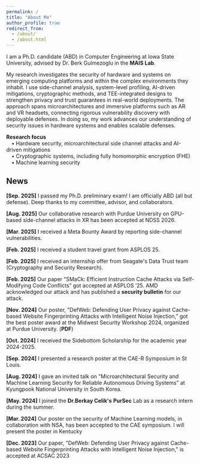 ```yaml
---
permalink: /
title: "About Me"
author_profile: true
redirect_from: 
  - /about/
  - /about.html
---
```


I am a Ph.D. candidate (ABD) in Computer Engineering at Iowa State University, advised by Dr. Berk Gulmezoglu in the  <a href="https://www.ece.iastate.edu/bgulmez/" style="text-decoration: none;"><b>MAIS Lab</b></a>. <br/>

My research investigates the security of hardware and systems on emerging computing platforms and within the complex environments they inhabit. I use side-channel analysis, system-level profiling, AI-driven mitigations, cryptographic methods, and TEE-integrated designs to strengthen privacy and trust guarantees in real-world deployments. The approach spans  microarchitectures and immersive platforms such as AR and VR headsets, connecting rigorous vulnerability discovery with deployable defenses. In doing so, my work advances our understanding of security issues in hardware systems and enables scalable defenses. <br/>

**Research focus**
<br/> &emsp;• Hardware security, microarchitectural side channel attacks and AI-driven mitigations
<br/> &emsp;• Cryptographic systems, including fully homomorphic encryption (FHE)
<br/> &emsp;• Machine learning security


<!--
I leverage cutting-edge AI and system-level techniques to design scalable security defenses that protect user privacy and strengthen trustworthy hardware systems.

<!--
Prior to joining Iowa State, I worked as an Assistant Manager in the ICT Infrastructure Strategy and Planning Team at South Korea’s South Korea’s National Information Society Agency (<a href="https://eng.nia.or.kr/site/nia_eng/main.do" style="text-decoration: none;"><b>NIA</b></a>).
-->

<!-- News
======
-->

News
------
**[Sep. 2025]** I passed my Ph.D. preliminary exam! I am officially ABD (all but defense). Deep thanks to my committee, advisor, and collaborators. <br/>

**[Aug. 2025]** Our collaborative research with Purdue University on GPU-based side-channel attacks in XR has been accepted at NDSS 2026. <br/>

**[Mar. 2025]** I received a Meta Bounty Award by reporting side-channel vulnerabilities.<br/>

**[Feb. 2025]** I received a student travel grant from ASPLOS 25.<br/>

**[Feb. 2025]** I received an internship offer from Seagate's Data Trust team (Cryptography and Security Research). <br/>

**[Feb. 2025]** Our paper “SMaCk: Efficient Instruction Cache Attacks via Self-Modifying Code Conflicts” got accepted at ASPLOS ’25. AMD acknowledged our attack and has published a <a href="https://www.amd.com/en/resources/product-security/bulletin/amd-sb-7024.html" style="text-decoration: none;"><b>security bulletin</b></a> for our attack. <br/>

**[Nov. 2024]** Our poster, "DefWeb: Defending User Privacy against Cache-based Website Fingerprinting Attacks with Intelligent Noise Injection,” got the best poster award at the Midwest Security Workshop 2024, organized at Purdue University. (<a href="/files/MSW_Seonghun.pdf" target="_blank" style="text-decoration: none;"><b>PDF</b></a>)<br/>

**[Oct. 2024]** I received the Sidebottom Scholarship for the academic year 2024-2025.<br/>

**[Sep. 2024]** I presented a research poster at the CAE-R Symposium in St Louis.<br/>

**[Aug. 2024]** I gave an invited talk on "Microarchitectural Security and Machine Learning Security for Reliable Autonomous Driving Systems” at Kyungpook National University in South Korea.<br/>

**[May. 2024]** I joined the  <a href="https://beerkay.github.io/" style="text-decoration: none;"><b>Dr.Berkay Celik's</b></a> <a href="https://pursec.cs.purdue.edu/" style="text-decoration: none;"><b>PurSec</b></a> Lab as a research intern during the summer. <br/>

**[Mar. 2024]** Our poster on the security of Machine Learning models, in collaboration with NSA, has been accepted to the CAE symposium. I will present the poster in Kentucky<br/>

**[Dec. 2023]** Our paper, "DefWeb: Defending User Privacy against Cache-based Website Fingerprinting Attacks with Intelligent Noise Injection," is accepted at ACSAC 2023 <br/>
